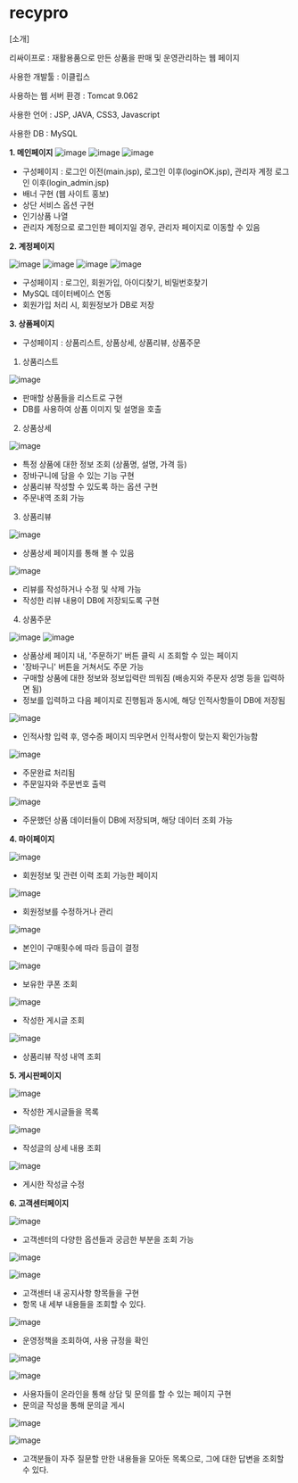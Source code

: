 # recypro
[소개] 

리싸이프로 : 재활용품으로 만든 상품을 판매 및 운영관리하는 웹 페이지 

사용한 개발툴 : 이클립스

사용하는 웹 서버 환경 : Tomcat 9.062 

사용한 언어 : JSP, JAVA, CSS3, Javascript 

사용한 DB : MySQL


**1. 메인페이지**
![image](https://github.com/hyeonji817/recypro/assets/75878010/c78b713f-71a7-49df-85f2-0d10f9be816f)
![image](https://github.com/hyeonji817/recypro/assets/75878010/c19adf21-b717-4879-8731-cb9731fa3d3f)
![image](https://github.com/hyeonji817/recypro/assets/75878010/4671b760-0e49-4d55-ac29-0dea9c00a627)
- 구성페이지 : 로그인 이전(main.jsp), 로그인 이후(loginOK.jsp), 관리자 계정 로그인 이후(login_admin.jsp)     
- 배너 구현 (웹 사이트 홍보)
- 상단 서비스 옵션 구현
- 인기상품 나열
- 관리자 계정으로 로그인한 페이지일 경우, 관리자 페이지로 이동할 수 있음 



**2. 계정페이지**

![image](https://github.com/hyeonji817/recypro/assets/75878010/a2537ba9-2583-4dda-a09c-efe52bdd452c)
![image](https://github.com/hyeonji817/recypro/assets/75878010/c8896a5e-24ef-47be-908c-6f4214d91e1e)
![image](https://github.com/hyeonji817/recypro/assets/75878010/411b63c7-4efd-492e-a6b1-bde08fcdb623)
![image](https://github.com/hyeonji817/recypro/assets/75878010/3a51ba0d-4ebe-4621-8b1a-6179fb4d4803)

- 구성페이지 : 로그인, 회원가입, 아이디찾기, 비밀번호찾기
- MySQL 데이터베이스 연동
- 회원가입 처리 시, 회원정보가 DB로 저장 



**3. 상품페이지**
- 구성페이지 : 상품리스트, 상품상세, 상품리뷰, 상품주문

1) 상품리스트

![image](https://github.com/hyeonji817/recypro/assets/75878010/13957a19-4c82-4442-93a3-cadae5af90e3)
- 판매할 상품들을 리스트로 구현
- DB를 사용하여 상품 이미지 및 설명을 호출 

2) 상품상세

![image](https://github.com/hyeonji817/recypro/assets/75878010/f1aded18-d916-4cc2-894b-ceaf802a0c28)
- 특정 상품에 대한 정보 조회 (상품명, 설명, 가격 등)
- 장바구니에 담을 수 있는 기능 구현
- 상품리뷰 작성할 수 있도록 하는 옵션 구현
- 주문내역 조회 가능 


3) 상품리뷰

![image](https://github.com/hyeonji817/recypro/assets/75878010/0699e4f5-1b20-453e-88d0-ccf8cd8cba48)
- 상품상세 페이지를 통해 볼 수 있음


![image](https://github.com/hyeonji817/recypro/assets/75878010/83fec653-d39c-48e5-bf1b-66829eae29b3)
- 리뷰를 작성하거나 수정 및 삭제 가능
- 작성한 리뷰 내용이 DB에 저장되도록 구현 


4) 상품주문

![image](https://github.com/hyeonji817/recypro/assets/75878010/62d6f32a-377a-4eda-aec8-70b522068d6f)
![image](https://github.com/hyeonji817/recypro/assets/75878010/aa77044c-c107-4451-8b0a-318127bb2f50)
- 상품상세 페이지 내, '주문하기' 버튼 클릭 시 조회할 수 있는 페이지
- '장바구니' 버튼을 거쳐서도 주문 가능
- 구매할 상품에 대한 정보와 정보입력란 띄워짐 (배송지와 주문자 성명 등을 입력하면 됨)
- 정보를 입력하고 다음 페이지로 진행됨과 동시에, 해당 인적사항들이 DB에 저장됨  


![image](https://github.com/hyeonji817/recypro/assets/75878010/00b98c7a-4546-4b3b-9a6e-ae8cdbf515eb)
- 인적사항 입력 후, 영수증 페이지 띄우면서 인적사항이 맞는지 확인가능함 


![image](https://github.com/hyeonji817/recypro/assets/75878010/ce612f49-8d84-488e-9560-c2d1b5db2445)
- 주문완료 처리됨 
- 주문일자와 주문번호 출력 


![image](https://github.com/hyeonji817/recypro/assets/75878010/67429144-bb84-4a88-a6a8-53c1155efba2)
- 주문했던 상품 데이터들이 DB에 저장되며, 해당 데이터 조회 가능 



**4. 마이페이지**   

![image](https://github.com/hyeonji817/recypro/assets/75878010/0752c953-9248-42a8-836e-2866aac85514)

- 회원정보 및 관련 이력 조회 가능한 페이지 


![image](https://github.com/hyeonji817/recypro/assets/75878010/36fbd538-42bb-4efa-b070-7454afe0b613)

- 회원정보를 수정하거나 관리 


![image](https://github.com/hyeonji817/recypro/assets/75878010/dd68d735-39f9-4bf5-bc05-ee456a76b19d)

- 본인이 구매횟수에 따라 등급이 결정


![image](https://github.com/hyeonji817/recypro/assets/75878010/68fa50a6-bfd7-40be-91ad-091d8c1281c1)

- 보유한 쿠폰 조회 


![image](https://github.com/hyeonji817/recypro/assets/75878010/db5956bb-3645-488c-9c86-8cdd21193456)

- 작성한 게시글 조회 

![image](https://github.com/hyeonji817/recypro/assets/75878010/43a01cd6-a7b1-400b-8ee7-a33a68e4eb3e)

- 상품리뷰 작성 내역 조회 


**5. 게시판페이지**

![image](https://github.com/hyeonji817/recypro/assets/75878010/793cb1ae-0247-48f6-b3c0-a215012b0ea3)

- 작성한 게시글들을 목록 

![image](https://github.com/hyeonji817/recypro/assets/75878010/fb9b3719-d5f1-437d-8eb6-6953edb86ed1)

- 작성글의 상세 내용 조회 


![image](https://github.com/hyeonji817/recypro/assets/75878010/ee4745bc-8568-4531-8ced-81752f0f8d84)

- 게시한 작성글 수정 



**6. 고객센터페이지**

![image](https://github.com/hyeonji817/recypro/assets/75878010/0c339d36-1097-4146-8f14-ba3e94e1872f)

- 고객센터의 다양한 옵션들과 궁금한 부분을 조회 가능
  

![image](https://github.com/hyeonji817/recypro/assets/75878010/9dbc3d0c-30f6-43f8-ad6f-ececae1d0683)

![image](https://github.com/hyeonji817/recypro/assets/75878010/54c270ab-6c7b-444c-afaf-cc0567f01b6d)


- 고객센터 내 공지사항 항목들을 구현
- 항목 내 세부 내용들을 조회할 수 있다. 


![image](https://github.com/hyeonji817/recypro/assets/75878010/9a5c35f5-4747-42ca-b239-348e305a155f)

- 운영정책을 조회하여, 사용 규정을 확인


![image](https://github.com/hyeonji817/recypro/assets/75878010/170d1359-8b5f-4bb3-bf92-17c1be5f424f)

![image](https://github.com/hyeonji817/recypro/assets/75878010/df17d092-7e7a-4219-9063-921985570370)

- 사용자들이 온라인을 통해 상담 및 문의를 할 수 있는 페이지 구현 
- 문의글 작성을 통해 문의글 게시

![image](https://github.com/hyeonji817/recypro/assets/75878010/3a95146f-6f0a-436d-9b2a-143e39b747d0)

![image](https://github.com/hyeonji817/recypro/assets/75878010/0af1164e-f5cf-4c07-9c14-f75de4565161)

- 고객분들이 자주 질문할 만한 내용들을 모아둔 목록으로, 그에 대한 답변을 조회할 수 있다. 



   
